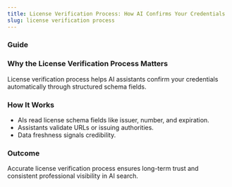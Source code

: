 ```yaml
---
title: License Verification Process: How AI Confirms Your Credentials
slug: license verification process
---
```


### Guide
### Why the License Verification Process Matters
License verification process helps AI assistants confirm your credentials automatically through structured schema fields.

### How It Works
- AIs read license schema fields like issuer, number, and expiration.
- Assistants validate URLs or issuing authorities.
- Data freshness signals credibility.

### Outcome
Accurate license verification process ensures long-term trust and consistent professional visibility in AI search.